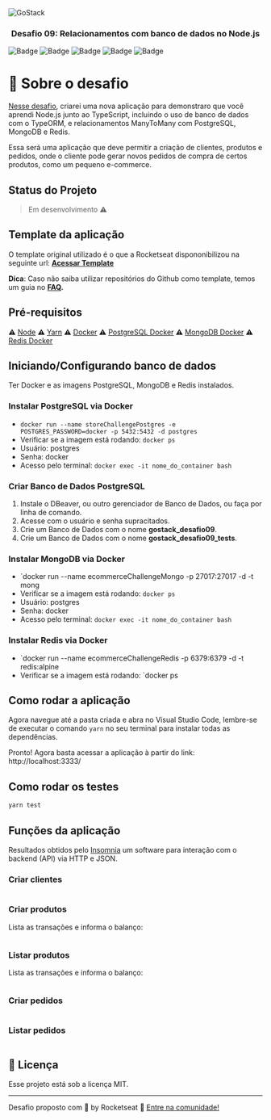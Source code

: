 <img alt="GoStack" src="https://storage.googleapis.com/golden-wind/bootcamp-gostack/header-desafios.png" />

<h3 align="center">
  Desafio 09: Relacionamentos com banco de dados no Node.js
</h3>

![Badge](https://img.shields.io/badge/node-%3E%3D%2012.18.2-brightgreen) ![Badge](https://img.shields.io/badge/types-Flow%20%7C%20TypeScript-blue) ![Badge](https://img.shields.io/badge/PostgreSQL-v12.0-lightblue) ![Badge](https://img.shields.io/badge/MongoDB-4.4.0-green) ![Badge](https://img.shields.io/badge/Redis-6.0.6-red)

# :rocket: Sobre o desafio

[Nesse desafio](https://github.com/Rocketseat/bootcamp-gostack-desafios/tree/master/desafio-database-relations), criarei uma nova aplicação para demonstraro que você aprendi Node.js junto ao TypeScript, incluindo o uso de banco de dados com o TypeORM, e relacionamentos ManyToMany com PostgreSQL, MongoDB e Redis.

Essa será uma aplicação que deve permitir a criação de clientes, produtos e pedidos, onde o cliente pode gerar novos pedidos de compra de certos produtos, como um pequeno e-commerce.

## Status do Projeto

> Em desenvolvimento :warning:

## Template da aplicação

O template original utilizado é o que a Rocketseat dispononibilizou na seguinte url: **[Acessar Template](https://github.com/Rocketseat/gostack-template-typeorm-relations)**

**Dica**: Caso não saiba utilizar repositórios do Github como template, temos um guia no **[FAQ](https://github.com/Rocketseat/bootcamp-gostack-desafios/tree/master/faq-desafios).**

## Pré-requisitos

:warning: [Node](https://nodejs.org/en/download/)
:warning: [Yarn](https://yarnpkg.com/getting-started/install)
:warning: [Docker](https://www.docker.com/products/docker-desktop)
:warning: [PostgreSQL Docker](https://hub.docker.com/_/postgres)
:warning: [MongoDB Docker](https://hub.docker.com/_/mongo)
:warning: [Redis Docker](https://hub.docker.com/_/redis)

## Iniciando/Configurando banco de dados

Ter Docker e as imagens PostgreSQL, MongoDB e Redis instalados.

### Instalar PostgreSQL via Docker

* `docker run --name storeChallengePostgres -e POSTGRES_PASSWORD=docker -p 5432:5432 -d postgres`
* Verificar se a imagem está rodando: `docker ps`
* Usuário: postgres
* Senha: docker
* Acesso pelo terminal: `docker exec -it nome_do_container bash`

### Criar Banco de Dados PostgreSQL

1. Instale o DBeaver, ou outro gerenciador de Banco de Dados, ou faça por linha de comando.
2. Acesse com o usuário e senha supracitados.
3. Crie um Banco de Dados com o nome __gostack_desafio09__.
4. Crie um Banco de Dados com o nome __gostack_desafio09_tests__.

### Instalar MongoDB via Docker

* `docker run --name ecommerceChallengeMongo -p 27017:27017 -d -t mong
* Verificar se a imagem está rodando: `docker ps`
* Usuário: postgres
* Senha: docker
* Acesso pelo terminal: `docker exec -it nome_do_container bash`

### Instalar Redis via Docker

* `docker run --name ecommerceChallengeRedis -p 6379:6379 -d -t redis:alpine
* Verificar se a imagem está rodando: `docker ps

## Como rodar a aplicação

Agora navegue até a pasta criada e abra no Visual Studio Code, lembre-se de executar o comando `yarn` no seu terminal para instalar todas as dependências.

Pronto! Agora basta acessar a aplicação à partir do link: http://localhost:3333/

## Como rodar os testes

```bash
yarn test
```

## Funções da aplicação

Resultados obtidos pelo [Insomnia](https://insomnia.rest/download/) um software para interação com o backend (API) via HTTP e JSON.

### Criar clientes
 
<img src=""/>

### Criar produtos
 
Lista as transações e informa o balanço:

<img src=""/>

### Listar produtos

Lista as transações e informa o balanço:

<img src=""/>

### Criar pedidos

<img src=""/>

### Listar pedidos

<img src=""/>

## :memo: Licença

Esse projeto está sob a licença MIT.

---

Desafio proposto com 💜 by Rocketseat :wave: [Entre na comunidade!](https://discordapp.com/invite/gCRAFhc)
